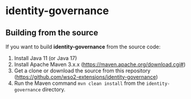 # identity-governance

## Building from the source

If you want to build **identity-governance** from the source code:

1. Install Java 11 (or Java 17)
2. Install Apache Maven 3.x.x (https://maven.apache.org/download.cgi#)
3. Get a clone or download the source from this repository (https://github.com/wso2-extensions/identity-governance)
4. Run the Maven command ``mvn clean install`` from the ``identity-governance`` directory.